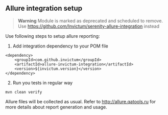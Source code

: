 Allure integration setup
--------

 >**Warning**
 >Module is marked as deprecated and scheduled to remove. Use https://github.com/Invictum/serenity-allure-integration instead

 Use following steps to setup allure reporting:
  1) Add integration dependency to your POM file
```
<dependency>
    <groupId>com.github.invictum</groupId>
    <artifactId>allure-invictum-integration</artifactId>
    <version>${invictum.version}</version>
</dependency>
```
  2) Run you tests in regular way
```
mvn clean verify
```
Allure files will be collected as usual. Refer to http://allure.qatools.ru for more details about report generation and usage.
